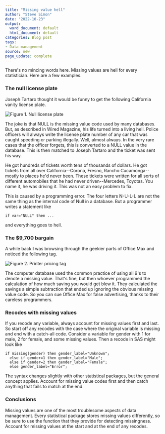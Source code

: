 ```yaml
---
title: "Missing value hell"
author: "Steve Simon"
date: "2022-10-23"
output:
  word_document: default
  html_document: default
categories: Blog post
tags:
- Data management
source: new
page_update: complete
---
```


There's no mincing words here. Missing values are hell for every statistician. Here are a few examples.

### The null license plate

Joseph Tartaro thought it would be funny to get the following California vanity license plate.

![Figure 1. Null license plate](http://www.pmean.com/new-images/22/missing-value-hell-01.png)

The joke is that NULL is the missing value code used by many databases. But, as described in Wired Magazine, his life turned into a living hell. Police officers will always write the license plate number of any car that was caught speeding or parking illegally. Well, almost always. In the very rare cases that the officer forgets, this is converted to a NULL value in the database. This is then matched to Joseph Tartaro and the ticket was sent his way.

He got hundreds of tickets worth tens of thousands of dollars. He got tickets from all over California--Corona, Fresno, Rancho Cucamonga--mostly to places he'd never been. These tickets were written for all sorts of different automobiles that he had never driven--Mercedes, Toyotas. You name it, he was driving it. This was not an easy problem to fix.

This is caused by a programming error. The four letters N-U-L-L are not the same thing as the internal code of Null in a database. But a programmer writes a statement like

```
if var="NULL" then ...
```

and everything goes to hell.

### The \$9,700 bargain

A while back I was browsing through the geekier parts of Office Max and noticed the following tag.

![Figure 2. Printer pricing tag](http://www.pmean.com/new-images/22/missing-value-hell-02.jpg)

The computer database used the common practice of using all 9's to denote a missing value. That's fine, but then whoever programmed the calculation of how much saving you would get blew it. They calculated the savings a simple subtraction that ended up ignoring the obvious missing value code. So you can sue Office Max for false advertising, thanks to their careless programmers.

### Recodes with missing values

If you recode any variable, always account for missing values first and last. So start off any recodes with the case where the original variable is missing and end with a catch-all code. Consider a variable for gender with 1 for male, 2 for female, and some missing values. Then a recode in SAS might look like

```
if missing(gender) then gender_label="Unknown";
  else if gender=1 then gender_label="Male";
  else if gender=2 then gender_label="Female";
  else gender_label="Error";
```

The syntax changes slightly with other statistical packages, but the general concept applies. Account for missing value codes first and then catch anything that fails to match at the end.

### Conclusions

Missing values are one of the most troublesome aspects of data management. Every statistical package stores missing values differently, so be sure to use the function that they provide for detecting missingness. Account for missing values at the start and at the end of any recodes.

